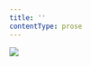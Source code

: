 ```yaml
---
title: ''
contentType: prose
---
```


<section>

![](../Images/obalka_stroje_a_zarizeni.jpg)

</section>
